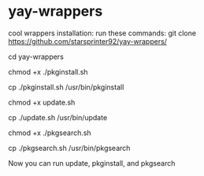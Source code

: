 # yay-wrappers
cool wrappers
installation: run these commands: 
git clone https://github.com/starsprinter92/yay-wrappers/

cd yay-wrappers

chmod +x ./pkginstall.sh

cp ./pkginstall.sh /usr/bin/pkginstall

chmod +x update.sh

cp ./update.sh /usr/bin/update

chmod +x ./pkgsearch.sh

cp ./pkgsearch.sh /usr/bin/pkgsearch

Now you can run update, pkginstall, and pkgsearch
